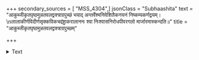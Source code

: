 +++
secondary_sources = [ "MSS_4304",]
jsonClass = "Subhaashita"
text = "आकुब्जीकृतपृष्ठमुन्नतवलद्वक्त्राग्रपुच्छं भयाद् अन्तर्वेश्मनिवेशितैकनयनं निष्कम्पकर्णद्वयम्।  \nलालाकीर्णविदीर्णसृक्कविकचद्दंष्ट्राकरालाननः श्वा निःश्वासनिरोधपीवरगलो मार्जारमास्कन्दति॥"
title = "आकुब्जीकृतपृष्ठमुन्नतवलद्वक्त्राग्रपुच्छम्"

+++

<details><summary>Text</summary>

आकुब्जीकृतपृष्ठमुन्नतवलद्वक्त्राग्रपुच्छं भयाद् अन्तर्वेश्मनिवेशितैकनयनं निष्कम्पकर्णद्वयम्।  
लालाकीर्णविदीर्णसृक्कविकचद्दंष्ट्राकरालाननः श्वा निःश्वासनिरोधपीवरगलो मार्जारमास्कन्दति॥
</details>
